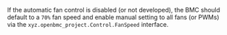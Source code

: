 If the automatic fan control is disabled (or not developed), the BMC should
default to a `70%` fan speed and enable manual setting to all fans (or PWMs) via
the `xyz.openbmc_project.Control.FanSpeed` interface.
